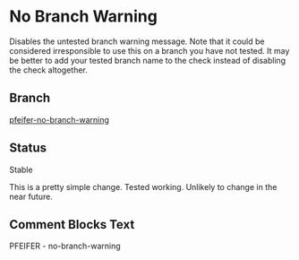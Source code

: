 # No Branch Warning
Disables the untested branch warning message. Note that it could be considered irresponsible to use this on a branch you have not tested. It may be better to add your tested branch name to the check instead of disabling the check altogether.

## Branch
[pfeifer-no-branch-warning](https://github.com/pfeiferj/openpilot/tree/pfeifer-no-branch-warning)

## Status
Stable

This is a pretty simple change. Tested working. Unlikely to change in the near future.

## Comment Blocks Text
PFEIFER - no-branch-warning
